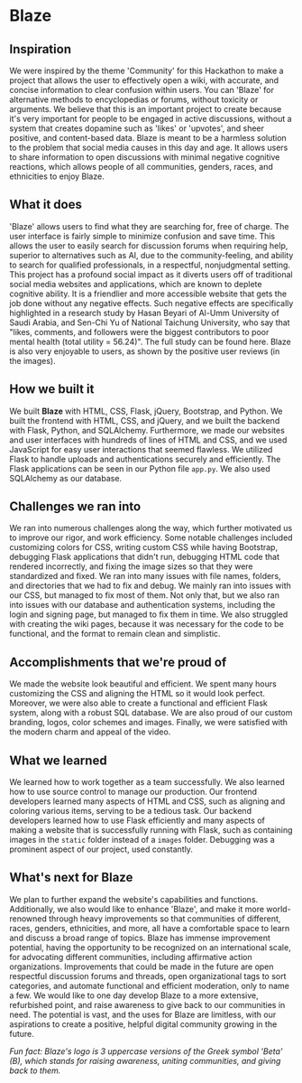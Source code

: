# Blaze

## Inspiration
We were inspired by the theme 'Community' for this Hackathon to make a project that allows the user to effectively open a wiki, with accurate, and concise information to clear confusion within users. You can 'Blaze' for alternative methods to encyclopedias or forums, without toxicity or arguments. We believe that this is an important project to create because it's very important for people to be engaged in active discussions, without a system that creates dopamine such as 'likes' or 'upvotes', and sheer positive, and content-based data.  Blaze is meant to be a harmless solution to the problem that social media causes in this day and age. It allows users to share information to open discussions with minimal negative cognitive reactions, which allows people of all communities, genders, races, and ethnicities to enjoy Blaze.

## What it does
'Blaze' allows users to find what they are searching for, free of charge. The user interface is fairly simple to minimize confusion and save time. This allows the user to easily search for discussion forums when requiring help, superior to alternatives such as AI, due to the community-feeling, and ability to search for qualified professionals, in a respectful, nonjudgmental setting. This project has a profound social impact as it diverts users off of traditional social media websites and applications, which are known to deplete cognitive ability. It is a friendlier and more accessible website that gets the job done without any negative effects. Such negative effects are specifically highlighted in a research study by Hasan Beyari of Al-Umm University of Saudi Arabia, and Sen-Chi Yu of National Taichung University, who say that "likes, comments, and followers were the biggest contributors to poor mental health (total utility = 56.24)". The full study can be found here. Blaze is also very enjoyable to users, as shown by the positive user reviews (in the images).

## How we built it
We built **Blaze** with HTML, CSS, Flask, jQuery, Bootstrap, and Python. We built the frontend with HTML, CSS, and jQuery, and we built the backend with Flask, Python, and SQLAlchemy. Furthermore, we made our websites and user interfaces with hundreds of lines of HTML and CSS, and we used JavaScript for easy user interactions that seemed flawless. We utilized Flask to handle uploads and authentications securely and efficiently. The Flask applications can be seen in our Python file `app.py`. We also used SQLAlchemy as our database.

## Challenges we ran into
We ran into numerous challenges along the way, which further motivated us to improve our rigor, and work efficiency. Some notable challenges included customizing colors for CSS, writing custom CSS while having Bootstrap, debugging Flask applications that didn't run, debugging HTML code that rendered incorrectly, and fixing the image sizes so that they were standardized and fixed. We ran into many issues with file names, folders, and directories that we had to fix and debug. We mainly ran into issues with our CSS, but managed to fix most of them. Not only that, but we also ran into issues with our database and authentication systems, including the login and signing page, but managed to fix them in time. We also struggled with creating the wiki pages, because it was necessary for the code to be functional, and the format to remain clean and simplistic.

## Accomplishments that we're proud of
We made the website look beautiful and efficient. We spent many hours customizing the CSS and aligning the HTML so it would look perfect. Moreover, we were also able to create a functional and efficient Flask system, along with a robust SQL database. We are also proud of our custom branding, logos, color schemes and images. Finally, we were satisfied with the modern charm and appeal of the video.

## What we learned
We learned how to work together as a team successfully. We also learned how to use source control to manage our production. Our frontend developers learned many aspects of HTML and CSS, such as aligning and coloring various items, serving to be a tedious task. Our backend developers learned how to use Flask efficiently and many aspects of making a website that is successfully running with Flask, such as containing images in the `static` folder instead of a `images` folder. Debugging was a prominent aspect of our project, used constantly.

## What's next for Blaze
We plan to further expand the website's capabilities and functions. Additionally, we also would like to enhance 'Blaze', and make it more world-renowned through heavy improvements so that communities of different, races, genders, ethnicities, and more, all have a comfortable space to learn and discuss a broad range of topics. Blaze has immense improvement potential, having the opportunity to be recognized on an international scale, for advocating different communities, including affirmative action organizations. Improvements that could be made in the future are open respectful discussion forums and threads, open organizational tags to sort categories, and automate functional and efficient moderation, only to name a few. We would like to one day develop Blaze to a more extensive, refurbished point, and raise awareness to give back to our communities in need. The potential is vast, and the uses for Blaze are limitless, with our aspirations to create a positive, helpful digital community growing in the future.

*Fun fact: Blaze's logo is 3 uppercase versions of the Greek symbol 'Beta' (B), which stands for raising awareness, uniting communities, and giving back to them.*
